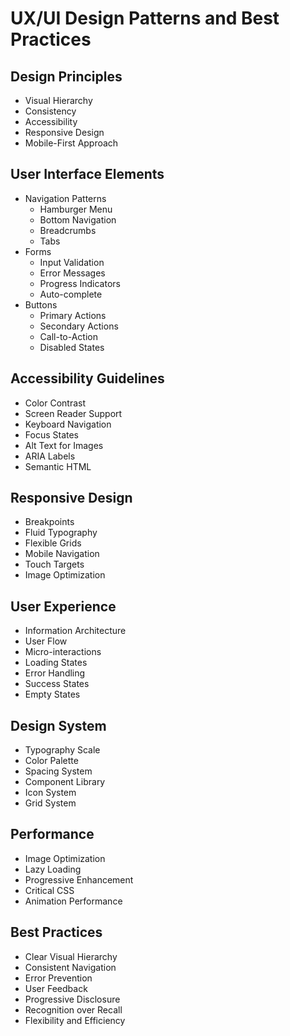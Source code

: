 # UX/UI Design Patterns and Best Practices

## Design Principles
- Visual Hierarchy
- Consistency
- Accessibility
- Responsive Design
- Mobile-First Approach

## User Interface Elements
- Navigation Patterns
  * Hamburger Menu
  * Bottom Navigation
  * Breadcrumbs
  * Tabs
- Forms
  * Input Validation
  * Error Messages
  * Progress Indicators
  * Auto-complete
- Buttons
  * Primary Actions
  * Secondary Actions
  * Call-to-Action
  * Disabled States

## Accessibility Guidelines
- Color Contrast
- Screen Reader Support
- Keyboard Navigation
- Focus States
- Alt Text for Images
- ARIA Labels
- Semantic HTML

## Responsive Design
- Breakpoints
- Fluid Typography
- Flexible Grids
- Mobile Navigation
- Touch Targets
- Image Optimization

## User Experience
- Information Architecture
- User Flow
- Micro-interactions
- Loading States
- Error Handling
- Success States
- Empty States

## Design System
- Typography Scale
- Color Palette
- Spacing System
- Component Library
- Icon System
- Grid System

## Performance
- Image Optimization
- Lazy Loading
- Progressive Enhancement
- Critical CSS
- Animation Performance

## Best Practices
- Clear Visual Hierarchy
- Consistent Navigation
- Error Prevention
- User Feedback
- Progressive Disclosure
- Recognition over Recall
- Flexibility and Efficiency